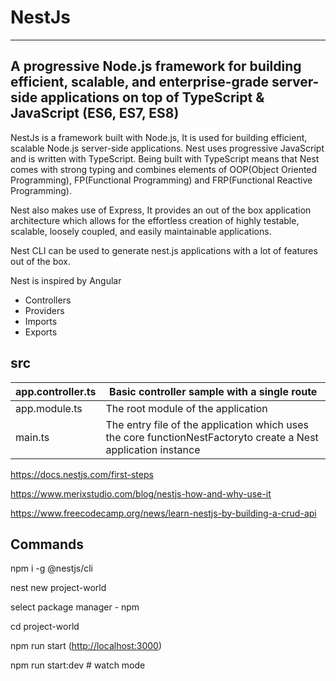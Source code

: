 # NestJs

---

## A progressive Node.js framework for building efficient, scalable, and enterprise-grade server-side applications on top of TypeScript & JavaScript (ES6, ES7, ES8)

NestJs is a framework built with Node.js, It is used for building efficient, scalable Node.js server-side applications. Nest uses progressive JavaScript and is written with TypeScript. Being built with TypeScript means that Nest comes with strong typing and combines elements of OOP(Object Oriented Programming), FP(Functional Programming) and FRP(Functional Reactive Programming).

Nest also makes use of Express, It provides an out of the box application architecture which allows for the effortless creation of highly testable, scalable, loosely coupled, and easily maintainable applications.

Nest CLI can be used to generate nest.js applications with a lot of features out of the box.

Nest is inspired by Angular

- Controllers
- Providers
- Imports
- Exports

## src

| app.controller.ts | Basic controller sample with a single route                                                                      |
|----------------|--------------------------------------------------------|
| app.module.ts     | The root module of the application                                                                               |
| main.ts           | The entry file of the application which uses the core functionNestFactoryto create a Nest application instance |

<https://docs.nestjs.com/first-steps>

<https://www.merixstudio.com/blog/nestjs-how-and-why-use-it>

<https://www.freecodecamp.org/news/learn-nestjs-by-building-a-crud-api>

## Commands

npm i -g @nestjs/cli

nest new project-world

select package manager - npm

cd project-world

npm run start (<http://localhost:3000>)

npm run start:dev # watch mode
